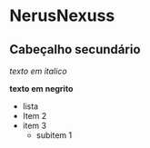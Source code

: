 # NerusNexuss
 
## Cabeçalho secundário 

*texto em italico* 

**texto em negrito** 

* lista 
* Item 2 
* item 3  
    * subitem 1  

    